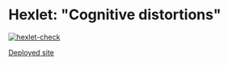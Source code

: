 # Hexlet: "Cognitive distortions"

[![hexlet-check](https://github.com/grim-vagabond/hexlet-html-coder-1-cognitive-distortions/actions/workflows/hexlet-check.yml/badge.svg?branch=main)](https://github.com/grim-vagabond/hexlet-html-coder-1-cognitive-distortions/actions/workflows/hexlet-check.yml)

[Deployed site](http://hexlet-html-coder-1-cognitive-distortions.surge.sh)
